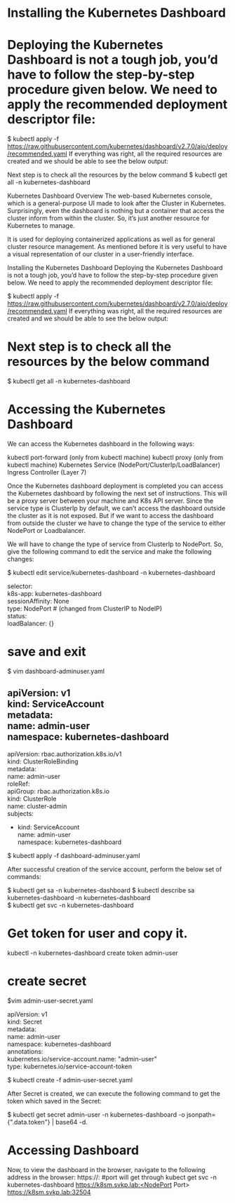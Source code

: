 # Installing the Kubernetes Dashboard
# Deploying the Kubernetes Dashboard is not a tough job, you’d have to follow the step-by-step procedure given below. We need to apply the recommended deployment descriptor file:

$ kubectl apply -f https://raw.githubusercontent.com/kubernetes/dashboard/v2.7.0/aio/deploy/recommended.yaml
If everything was right, all the required resources are created and we should be able to see the below output:

Next step is to check all the resources by the below command
$ kubectl get all -n kubernetes-dashboard

Kubernetes Dashboard Overview
The web-based Kubernetes console, which is a general-purpose UI made to look after the Cluster in Kubernetes. Surprisingly, even the dashboard is nothing but a container that access the cluster inform from within the cluster. So, it’s just another resource for Kubernetes to manage.

It is used for deploying containerized applications as well as for general cluster resource management. As mentioned before it is very useful to have a visual representation of our cluster in a user-friendly interface.

Installing the Kubernetes Dashboard
Deploying the Kubernetes Dashboard is not a tough job, you’d have to follow the step-by-step procedure given below. We need to apply the recommended deployment descriptor file:

$ kubectl apply -f https://raw.githubusercontent.com/kubernetes/dashboard/v2.7.0/aio/deploy/recommended.yaml 
If everything was right, all the required resources are created and we should be able to see the below output:

# Next step is to check all the resources by the below command
$ kubectl get all -n kubernetes-dashboard

# Accessing the Kubernetes Dashboard
We can access the Kubernetes dashboard in the following ways:

kubectl port-forward (only from kubectl machine)
kubectl proxy (only from kubectl machine)
Kubernetes Service (NodePort/ClusterIp/LoadBalancer)
Ingress Controller (Layer 7)

Once the Kubernetes dashboard deployment is completed you can access the Kubernetes dashboard by following the next set of instructions.
This will be a proxy server between your machine and K8s API server. Since the service type is ClusterIp by default, we can’t access the dashboard outside the cluster as it is not exposed. But if we want to access the dashboard from outside the cluster we have to change the type of the service to either NodePort or Loadbalancer.

We will have to change the type of service from ClusterIp to NodePort. So, give the following command to edit the service and make the following changes:

$ kubectl edit service/kubernetes-dashboard -n kubernetes-dashboard

selector:  
    k8s-app: kubernetes-dashboard  
  sessionAffinity: None  
  type: NodePort # (changed from ClusterIP to NodeIP)   
status:  
  loadBalancer: {}  
# save and exit  

$ vim dashboard-adminuser.yaml 

apiVersion: v1  
kind: ServiceAccount  
metadata:  
  name: admin-user  
  namespace: kubernetes-dashboard  
---
apiVersion: rbac.authorization.k8s.io/v1  
kind: ClusterRoleBinding  
metadata:  
  name: admin-user  
roleRef:  
  apiGroup: rbac.authorization.k8s.io  
  kind: ClusterRole  
  name: cluster-admin  
subjects:  
- kind: ServiceAccount  
  name: admin-user  
  namespace: kubernetes-dashboard  

$ kubectl apply -f dashboard-adminuser.yaml  

After successful creation of the service account, perform the below set of commands:

$ kubectl get sa -n kubernetes-dashboard
$ kubectl describe sa kubernetes-dashboard -n kubernetes-dashboard  
$ kubectl get svc -n kubernetes-dashboard  

# Get token for user and copy it.
kubectl -n kubernetes-dashboard create token admin-user

# create secret
$vim admin-user-secret.yaml

apiVersion: v1  
kind: Secret  
metadata:  
  name: admin-user  
  namespace: kubernetes-dashboard  
  annotations:  
    kubernetes.io/service-account.name: "admin-user"  
type: kubernetes.io/service-account-token

$ kubectl create -f admin-user-secret.yaml

After Secret is created, we can execute the following command to get the token which saved in the Secret:

$ kubectl get secret admin-user -n kubernetes-dashboard -o jsonpath={".data.token"} | base64 -d.

# Accessing Dashboard
Now, to view the dashboard in the browser, navigate to the following address in the browser:
<pr>https://<NodeIp>:<dashboard port> #port will get through kubect get svc -n kubernetes-dashboard
</pr>
<pr>https://k8sm.svkp.lab:<NodePort Port></pr>
https://k8sm.svkp.lab:32504